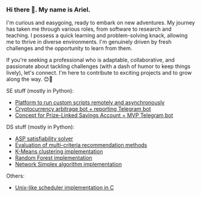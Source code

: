 ### Hi there 👋. My name is Ariel.

I'm curious and easygoing, ready to embark on new adventures. My journey has taken me through various roles, from software to research and teaching. I possess a quick learning and problem-solving knack, allowing me to thrive in diverse environments. I'm genuinely driven by fresh challenges and the opportunity to learn from them.

If you're seeking a professional who is adaptable, collaborative, and passionate about tackling challenges (with a dash of humor to keep things lively), let's connect. I'm here to contribute to exciting projects and to grow along the way. 😊🚀

SE stuff (mostly in Python):
- [Platform to run custom scripts remotely and asynchronously](https://github.com/ram-brands)
- [Cryptocurrency arbitrage bot + reporting Telegram bot](https://github.com/perficere)
- [Concept for Prize-Linked Savings Account + MVP Telegram bot](https://github.com/conyappa)

DS stuff (mostly in Python):
- [ASP satisfiability solver](https://github.com/ariel-m-s/pou-connnect-solver)
- [Evaluation of multi-criteria recommendation methods](https://github.com/ariel-m-s/multi-criteria-recommendation)
- [K-Means clustering implementation](https://github.com/ariel-m-s/k-means)
- [Random Forest implementation](https://github.com/ariel-m-s/random-forest)
- [Network Simplex algorithm implementation](https://github.com/ariel-m-s/network-simplex)

Others:
- [Unix-like scheduler implementation in C](https://github.com/ariel-m-s/basic-scheduler)
